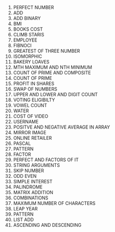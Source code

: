 1. PERFECT NUMBER
2. ADD
3. ADD BINARY
4. BMI
5. BOOKS COST
6. CLIMB STARIS
7. EMPLOYEE
8. FIBNOCI
9. GREATEST OF THREE NUMBER
10. ISOMORPHIC
11. BAKERY LOAVES
12. MTH MAXIMUM AND NTH MINIMUM
13. COUNT OF PRIME AND COMPOSITE
14. COUNT OF PRIME
15. PROFIT IN SHARES
16. SWAP OF NUMBERS
17. UPPER AND LOWER AND DIGIT COUNT
18. VOTING ELIGIBILTY
19. VOWEL COUNT
20. WATER
21. COST OF VIDEO 
22. USERNAME
23. POSITVE AND NEGATIVE AVERAGE IN ARRAY
24. MIRROR IMAGE
25. ONLINE RETAILER
26. PASCAL
27. PATTERN
28. FACTOR
29. PERFECT AND FACTORS OF IT
30. STRING ARGUMENTS
31. SKIP NUMBER
32. ODD EVEN
33. SIMPLE INTEREST
34. PALINDROME
35. MATRIX ADDITION
36. COMBINATIONS
37. MAXIMUM NUMBER OF CHARACTERS
38. LEAP YEAR
39. PATTERN
40. LIST ADD
41. ASCENDING AND DESCENDING
